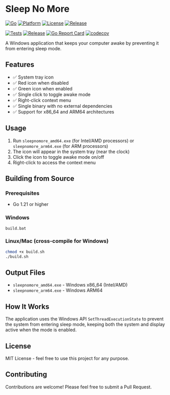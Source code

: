 # Sleep No More

[![Go](https://img.shields.io/badge/Go-1.21-00ADD8.svg)](https://golang.org/)
[![Platform](https://img.shields.io/badge/platform-Windows-0078D4.svg)](https://www.microsoft.com/windows)
[![License](https://img.shields.io/badge/license-MIT-green.svg)](LICENSE)
[![Release](https://img.shields.io/badge/release-v1.0.0-brightgreen.svg)](https://github.com/dklima/sleep_nomore/releases)

[![Tests](https://github.com/dklima/sleep_nomore/actions/workflows/test.yml/badge.svg)](https://github.com/dklima/sleep_nomore/actions/workflows/test.yml)
[![Release](https://github.com/dklima/sleep_nomore/actions/workflows/release.yml/badge.svg)](https://github.com/dklima/sleep_nomore/actions/workflows/release.yml)
[![Go Report Card](https://goreportcard.com/badge/github.com/dklima/sleep_nomore)](https://goreportcard.com/report/github.com/dklima/sleep_nomore)
[![codecov](https://codecov.io/gh/dklima/sleep_nomore/branch/main/graph/badge.svg)](https://codecov.io/gh/dklima/sleep_nomore)

A Windows application that keeps your computer awake by preventing it from entering sleep mode.

## Features

- ✅ System tray icon
- ✅ Red icon when disabled
- ✅ Green icon when enabled
- ✅ Single click to toggle awake mode
- ✅ Right-click context menu
- ✅ Single binary with no external dependencies
- ✅ Support for x86_64 and ARM64 architectures

## Usage

1. Run `sleepnomore_amd64.exe` (for Intel/AMD processors) or `sleepnomore_arm64.exe` (for ARM processors)
2. The icon will appear in the system tray (near the clock)
3. Click the icon to toggle awake mode on/off
4. Right-click to access the context menu

## Building from Source

### Prerequisites

- Go 1.21 or higher

### Windows

```batch
build.bat
```

### Linux/Mac (cross-compile for Windows)

```bash
chmod +x build.sh
./build.sh
```

## Output Files

- `sleepnomore_amd64.exe` - Windows x86_64 (Intel/AMD)
- `sleepnomore_arm64.exe` - Windows ARM64

## How It Works

The application uses the Windows API `SetThreadExecutionState` to prevent the system from entering sleep mode, keeping both the system and display active when the mode is enabled.

## License

MIT License - feel free to use this project for any purpose.

## Contributing

Contributions are welcome! Please feel free to submit a Pull Request.
